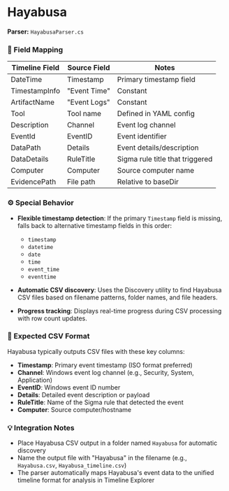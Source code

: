 # Hayabusa

**Parser:** `HayabusaParser.cs`

### 🧩 Field Mapping

| Timeline Field | Source Field | Notes                                    |
| -------------- | ------------ | ---------------------------------------- |
| DateTime       | Timestamp    | Primary timestamp field                  |
| TimestampInfo  | "Event Time" | Constant                                 |
| ArtifactName   | "Event Logs" | Constant                                 |
| Tool           | Tool name    | Defined in YAML config                   |
| Description    | Channel      | Event log channel                        |
| EventId        | EventID      | Event identifier                         |
| DataPath       | Details      | Event details/description                |
| DataDetails    | RuleTitle    | Sigma rule title that triggered          |
| Computer       | Computer     | Source computer name                     |
| EvidencePath   | File path    | Relative to baseDir                      |

### ⚙️ Special Behavior

* **Flexible timestamp detection**: If the primary `Timestamp` field is missing, falls back to alternative timestamp fields in this order:
  - `timestamp`
  - `datetime` 
  - `date`
  - `time`
  - `event_time`
  - `eventtime`

* **Automatic CSV discovery**: Uses the Discovery utility to find Hayabusa CSV files based on filename patterns, folder names, and file headers.

* **Progress tracking**: Displays real-time progress during CSV processing with row count updates.

### 📝 Expected CSV Format

Hayabusa typically outputs CSV files with these key columns:
- **Timestamp**: Primary event timestamp (ISO format preferred)
- **Channel**: Windows event log channel (e.g., Security, System, Application)
- **EventID**: Windows event ID number
- **Details**: Detailed event description or payload
- **RuleTitle**: Name of the Sigma rule that detected the event
- **Computer**: Source computer/hostname

### 💡 Integration Notes

- Place Hayabusa CSV output in a folder named `Hayabusa` for automatic discovery
- Name the output file with "Hayabusa" in the filename (e.g., `Hayabusa.csv`, `Hayabusa_timeline.csv`)
- The parser automatically maps Hayabusa's event data to the unified timeline format for analysis in Timeline Explorer
